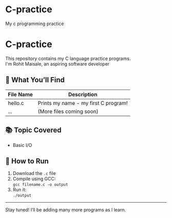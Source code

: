 # C-practice
My c programming practice 
# C-practice

This repository contains my C language practice programs.  
I'm Rohit Maisale, an aspiring software developer

## 🚀 What You’ll Find

| File Name     | Description                      |
|---------------|----------------------------------|
| hello.c       | Prints my name - my first C program! |
| ...           | (More files coming soon)         |

## 📚 Topic Covered

- Basic I/O

## 🔧 How to Run

1. Download the `.c` file
2. Compile using GCC:  
   `gcc filename.c -o output`
3. Run it:  
   `./output`

---

Stay tuned! I’ll be adding many more programs as I learn.


